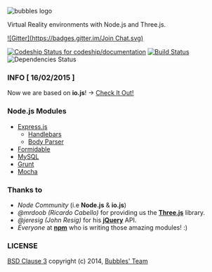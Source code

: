 ![bubbles logo](bubbles.png)

Virtual Reality environments with Node.js and Three.js.

[![Gitter](https://badges.gitter.im/Join Chat.svg)](https://gitter.im/SametSisartenep/bubbles?utm_source=badge&utm_medium=badge&utm_campaign=pr-badge&utm_content=badge)

[![Codeship Status for codeship/documentation](https://codeship.com/projects/42627170-75e8-0132-1c0d-56333483aaf8/status)](https://codeship.com/projects/55201)
[![Build Status](https://drone.io/github.com/SametSisartenep/bubbles/status.png)](https://drone.io/github.com/SametSisartenep/bubbles/latest)
![Dependencies Status](https://david-dm.org/SametSisartenep/bubbles.svg)

### INFO [ 16/02/2015 ]
Now we are based on **io.js**! -> [Check It Out!](package.json)

### Node.js Modules
- [Express.js](https://github.com/strongloop/express)
  - [Handlebars](https://github.com/ericf/express-handlebars)
  - [Body Parser](https://github.com/expressjs/body-parser)
- [Formidable](https://github.com/felixge/node-formidable)
- [MySQL](https://github.com/felixge/node-mysql)
- [Grunt](https://github.com/gruntjs/grunt)
- [Mocha](https://github.com/mochajs/mocha)

### Thanks to

- _Node Community_ (i.e **Node.js** & **io.js**)
- _@mrdoob (Ricardo Cabello)_ for providing us the [**Three.js**](http://threejs.org) library.
- _@jeresig (John Resig)_ for his [**jQuery**](http://jquery.com) API.
- _Everyone_ at [**npm**](http://npmjs.org) who is writing those amazing modules! :)

### LICENSE

[BSD Clause 3](LICENSE) copyright (c) 2014, [Bubbles' Team](CONTRIBUTORS.md)
